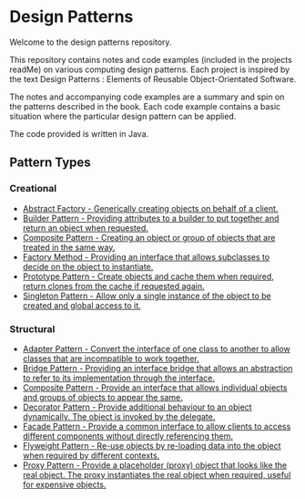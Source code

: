 Design Patterns
==============

Welcome to the design patterns repository.

This repository contains notes and code examples (included in the projects readMe) on various computing design patterns. Each project is inspired by the text Design Patterns : Elements of Reusable Object-Orientated Software.

The notes and accompanying code examples are a summary and spin on the patterns described in the book. Each code example contains a basic situation where the particular design pattern can be applied.

The code provided is written in Java.

<h2> Pattern Types </h2>
<h3> Creational </h3>
<p>
<ul> 
<li> <a href="https://github.com/szeyick/DesignPatterns/tree/master/AbstractFactory">
        Abstract Factory - Generically creating objects on behalf of a client.
     </a> 
</li>
<li> <a href="https://github.com/szeyick/DesignPatterns/tree/master/BuilderPattern">
        Builder Pattern - Providing attributes to a builder to put together and return an object when requested. 
     </a> 
</li>
<li> <a href="https://github.com/szeyick/DesignPatterns/tree/master/CompositePattern">
        Composite Pattern - Creating an object or group of objects that are treated in the same way.
     </a> 
</li>
<li> <a href="https://github.com/szeyick/DesignPatterns/tree/master/FactoryMethod">
        Factory Method - Providing an interface that allows subclasses to decide on the object to instantiate.
     </a>
</li>
<li> <a href="https://github.com/szeyick/DesignPatterns/tree/master/PrototypePattern">
        Prototype Pattern - Create objects and cache them when required, return clones from the cache if requested again. 
     </a>
</li>
<li> <a href="https://github.com/szeyick/DesignPatterns/tree/master/SingletonPattern">
        Singleton Pattern - Allow only a single instance of the object to be created and global access to it.
     </a>
</li>
</ul>
<p>
<h3> Structural </h3>
<p>
<ul>
<li> <a href="https://github.com/szeyick/DesignPatterns/tree/master/AdapterPattern">
        Adapter Pattern - Convert the interface of one class to another to allow classes that are incompatible to work together.
     </a>        
</li>
<li> <a href="https://github.com/szeyick/DesignPatterns/tree/master/Bridge">
        Bridge Pattern - Providing an interface bridge that allows an abstraction to refer to its implementation through the interface.
     </a>
</li>
<li> <a href="https://github.com/szeyick/DesignPatterns/tree/master/CompositePattern">
        Composite Pattern - Provide an interface that allows individual objects and groups of objects to appear the same.
     </a>        
</li>
<li> <a href="https://github.com/szeyick/DesignPatterns/tree/master/DecoratorPattern">
        Decorator Pattern - Provide additional behaviour to an object dynamically. The object is invoked by the delegate.
     </a>        
</li>
<li> <a href="https://github.com/szeyick/DesignPatterns/tree/master/FacadePattern">
        Facade Pattern - Provide a common interface to allow clients to access different components without directly referencing them.
     </a>        
</li>
<li> <a href="https://github.com/szeyick/DesignPatterns/tree/master/FlyweightPattern">
        Flyweight Pattern - Re-use objects by re-loading data into the object when required by different contexts.
     </a>        
</li>
<li> <a href="https://github.com/szeyick/DesignPatterns/tree/master/ProxyPattern">
        Proxy Pattern - Provide a placeholder (proxy) object that looks like the real object. The proxy instantiates the real object when required, useful for expensive objects.
     </a>        
</li>
</ul>
